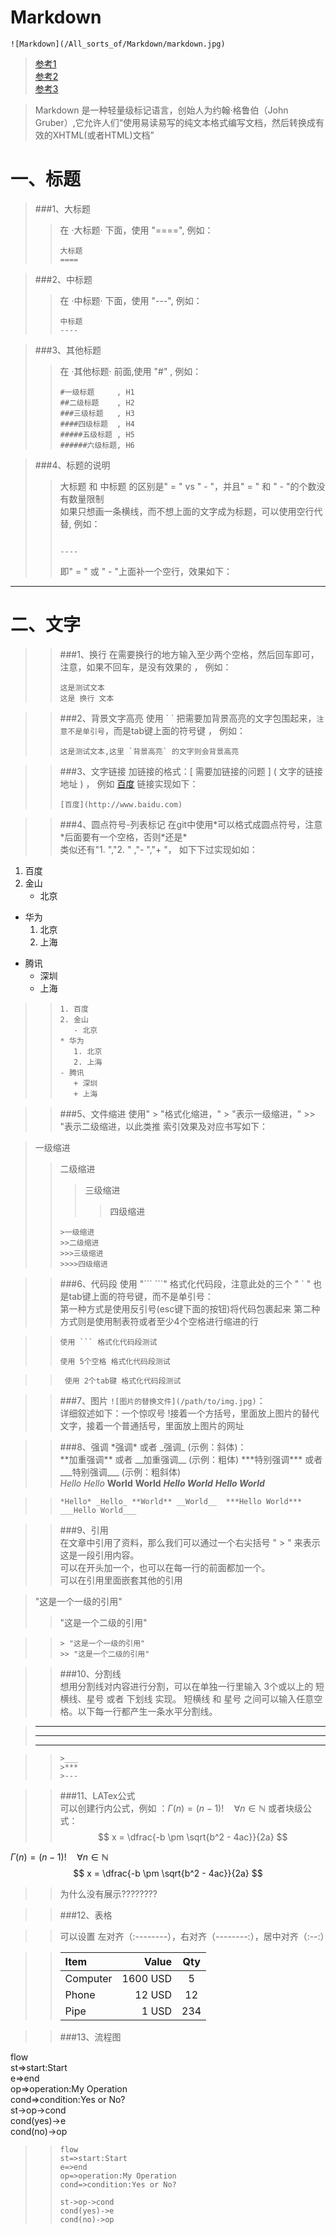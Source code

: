 Markdown
==
`![Markdown](/All_sorts_of/Markdown/markdown.jpg)`

>[参考1](：https://blog.csdn.net/shaukon/article/details/78173911)  
>[参考2](：https://blog.csdn.net/qq_40815337/article/details/83379005)  
>[参考3](：https://maxiang.io/)  


> Markdown 是一种轻量级标记语言，创始人为约翰·格鲁伯（John Gruber）,它允许人们“使用易读易写的纯文本格式编写文档，然后转换成有效的XHTML(或者HTML)文档”  

一、标题
==

>###1、大标题  
>>在  ·大标题· 下面，使用 "====", 例如： 
>>```
>>大标题 
>>====
>>```
 
>###2、中标题  
>>在  ·中标题· 下面，使用 "---", 例如： 
>>```
>>中标题 
>>----
>>```

>###3、其他标题  
>>在  ·其他标题· 前面,使用 "#" , 例如： 
>>```
>>#一级标题     , H1
>>##二级标题    , H2 
>>###三级标题   , H3  
>>####四级标题  , H4
>>#####五级标题 , H5 
>>######六级标题, H6 
>>```

>###4、标题的说明
>> 大标题 和 中标题 的区别是" = " vs " - "，并且" = " 和 " - "的个数没有数量限制  
>> 如果只想画一条横线，而不想上面的文字成为标题，可以使用空行代替, 例如：  
>>``` 
>> 
>>----  
>>```  
>> 即" = " 或 " - "上面补一个空行，效果如下：

---

二、文字
==
>> ###1、换行
>>在需要换行的地方输入至少两个空格，然后回车即可，注意，如果不回车，是没有效果的 ， 例如：  
>>``` 
>>这是测试文本  
>>这是 换行 文本 
>>``` 

>> ###2、背景文字高亮 
>>使用 \` \` 把需要加背景高亮的文字包围起来，`注意不是单引号`，而是tab键上面的符号键 ， 例如：  
>>``` 
>>这是测试文本,这里 `背景高亮` 的文字则会背景高亮  
>>```  

>> ###3、文字链接
>>加链接的格式：\[ 需要加链接的问题 \] \( 文字的链接地址 \) ， 例如 [百度](http://www.baidu.com) 链接实现如下：  
>>``` 
>>[百度](http://www.baidu.com) 
>>```  

>> ###4、圆点符号-列表标记
>>在git中使用\*可以格式成圆点符号，注意\*后面要有一个空格，否则\*还是\*   
>>类似还有"1. ","2. " ,"- ","+ "， 如下下过实现如如：  
1. 百度
2. 金山
    - 北京   
* 华为 
    1. 北京
    2. 上海
- 腾讯  
    + 深圳
    + 上海  
 
>>```  
>>1. 百度  
>>2. 金山  
>>    - 北京     
>>* 华为  
>>    1. 北京  
>>    2. 上海  
>>- 腾讯   
>>    + 深圳  
>>    + 上海    
>>```  


>> ###5、文件缩进
>>使用" \> "格式化缩进，" \> "表示一级缩进，" \>\> "表示二级缩进，以此类推 索引效果及对应书写如下：      

>一级缩进  
>>二级缩进   
>>>三级缩进 
>>>>四级缩进   
>>```  
>>>一级缩进  
>>>>二级缩进   
>>>>>三级缩进 
>>>>>>四级缩进  
>>```  



>> ###6、代码段
>>使用 "\`\`\`  \`\`\`" 格式化代码段，注意此处的三个 " \` " 也是tab键上面的符号键，而不是单引号：      
>>第一种方式是使用反引号(esc键下面的按钮)将代码包裹起来
>>第二种方式则是使用制表符或者至少4个空格进行缩进的行

>>```  
>>使用 ``` 格式化代码段测试
>>```  
>>     使用 5个空格 格式化代码段测试

>>      使用 2个tab键 格式化代码段测试


>> ###7、图片
>>`![图片的替换文件](/path/to/img.jpg)`：      
>>详细叙述如下：一个惊叹号 !接着一个方括号，里面放上图片的替代文字，接着一个普通括号，里面放上图片的网址  



>> ###8、强调
>>\*强调\* 或者 \_强调\_ (示例：斜体)：      
>>\*\*加重强调\*\* 或者 \_\_加重强调\_\_ (示例：粗体)
>>\*\*\*特别强调\*\*\* 或者 \_\_\_特别强调\_\_\_ (示例：粗斜体)  
>>*Hello* _Hello_ **World** __World__  ***Hello World***  ___Hello World___  

>>```  
>>*Hello* _Hello_ **World** __World__  ***Hello World***  ___Hello World___  
>>``` 


>> ###9、引用  
>>在文章中引用了资料，那么我们可以通过一个右尖括号 " > " 来表示这是一段引用内容。   
>>可以在开头加一个，也可以在每一行的前面都加一个。  
>>可以在引用里面嵌套其他的引用  

> "这是一个一级的引用"
>> "这是一个二级的引用"

>>```  
>>> "这是一个一级的引用"
>>>> "这是一个二级的引用"
>>```  

>> ###10、分割线  
>>想用分割线对内容进行分割，可以在单独一行里输入 3个或以上的 短横线、星号 或者 下划线 实现。
>> 短横线 和 星号 之间可以输入任意空格。以下每一行都产生一条水平分割线。  

>___
>***
>---

>>```  
>>>___
>>>***
>>>---
>>``` 

>> ###11、LATex公式  
>>可以创建行内公式，例如 ：$\Gamma(n) = (n-1)!\quad\forall n\in\mathbb N$
>>或者块级公式：$$	x = \dfrac{-b \pm \sqrt{b^2 - 4ac}}{2a} $$  

$\Gamma(n) = (n-1)!\quad\forall n\in\mathbb N$  
$$	x = \dfrac{-b \pm \sqrt{b^2 - 4ac}}{2a} $$
>>为什么没有展示????????


>> ###12、表格    

>>可以设置 左对齐（:--------），右对齐（--------:），居中对齐（:--:）  

>> | Item      |    Value | Qty  |   
>> | :-------- | --------:| :--: |    
>> | Computer  | 1600 USD |  5   |     
>> | Phone     |   12 USD |  12  |   
>> | Pipe      |    1 USD | 234  |  


>> ###13、流程图  

flow  
st=>start:Start   
e=>end    
op=>operation:My Operation    
cond=>condition:Yes or No?    
st->op->cond   
cond(yes)->e    
cond(no)->op    


>>```    
>> flow  
>> st=>start:Start    
>> e=>end  
>> op=>operation:My Operation    
>> cond=>condition:Yes or No?  
>>   
>> st->op->cond    
>> cond(yes)->e  
>> cond(no)->op   
>>```  


